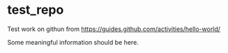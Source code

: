 # test_repo
Test work on githun from https://guides.github.com/activities/hello-world/

Some meaningful information should be here.
